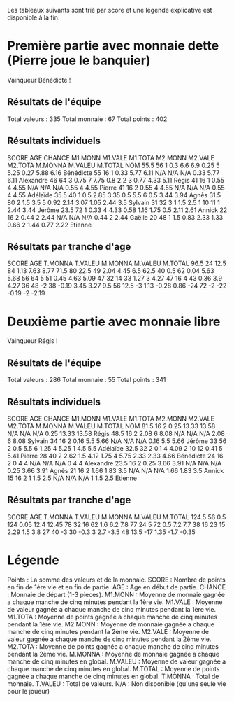 Les tableaux suivants sont trié par score et une légende explicative est disponible à la fin.

Première partie avec monnaie dette (Pierre joue le banquier)
============================================================

Vainqueur Bénédicte !

Résultats de l'équipe
---------------------

  Total valeurs : 335
  Total monnaie : 67
  Total points :  402

Résultats individuels
---------------------

  SCORE	AGE	CHANCE	M1.MONN	M1.VALE	M1.TOTA	M2.MONN	M2.VALE	M2.TOTA	M.MONNA	M.VALEU	M.TOTAL	NOM
  55.5	56	1	0.3	6.6	6.9	0.25	5	5.25	0.27	5.88	6.16	Bénédicte
  55	16	1	0.33	5.77	6.11	N/A	N/A	N/A	0.33	5.77	6.11	Alexandre
  46	64	3	0.75	7	7.75	0.8	2.2	3	0.77	4.33	5.11	Régis
  41	16	1	0.55	4	4.55	N/A	N/A	N/A	0.55	4	4.55	Pierre
  41	16	2	0.55	4	4.55	N/A	N/A	N/A	0.55	4	4.55	Adélaïde
  35.5	40	1	0.5	2.85	3.35	0.5	5.5	6	0.5	3.44	3.94	Agnès
  31.5	80	2	1.5	3.5	5	0.92	2.14	3.07	1.05	2.44	3.5	Sylvain
  31	32	3	1	1.5	2.5	1	10	11	1	2.44	3.44	Jérôme
  23.5	72	1	0.33	4	4.33	0.58	1.16	1.75	0.5	2.11	2.61	Annick
  22	16	2	0.44	2	2.44	N/A	N/A	N/A	0.44	2	2.44	Gaëlle
  20	48	1	1.5	0.83	2.33	1.33	0.66	2	1.44	0.77	2.22	Etienne

Résultats par tranche d'age
---------------------------

  SCORE	AGE	T.MONNA	T.VALEU	M.MONNA	M.VALEU	M.TOTAL
  96.5	24	12.5	84	1.13	7.63	8.77
  71.5	80	22.5	49	2.04	4.45	6.5
  62.5	40	0.5	62	0.04	5.63	5.68
  56	64	5	51	0.45	4.63	5.09
  47	32	14	33	1.27	3	4.27
  47	16	4	43	0.36	3.9	4.27
  36	48	-2	38	-0.19	3.45	3.27
  9.5	56	12.5	-3	1.13	-0.28	0.86
  -24	72	-2	-22	-0.19	-2	-2.19


Deuxième partie avec monnaie libre
==================================

Vainqueur Régis !

Résultats de l'équipe
---------------------

  Total valeurs : 286
  Total monnaie : 55
  Total points :  341

Résultats individuels
---------------------

  SCORE	AGE	CHANCE	M1.MONN	M1.VALE	M1.TOTA	M2.MONN	M2.VALE	M2.TOTA	M.MONNA	M.VALEU	M.TOTAL	NOM
  81.5	16	2	0.25	13.33	13.58	N/A	N/A	N/A	0.25	13.33	13.58	Régis
  48.5	16	2	2.08	6	8.08	N/A	N/A	N/A	2.08	6	8.08	Sylvain
  34	16	2	0.16	5.5	5.66	N/A	N/A	N/A	0.16	5.5	5.66	Jérôme
  33	56	2	0.5	5.5	6	1.25	4	5.25	1	4.5	5.5	Adélaïde
  32.5	32	2	0.1	4	4.09	2	10	12	0.41	5	5.41	Pierre
  28	40	2	2.62	1.5	4.12	1.75	4	5.75	2.33	2.33	4.66	Bénédicte
  24	16	2	0	4	4	N/A	N/A	N/A	0	4	4	Alexandre
  23.5	16	2	0.25	3.66	3.91	N/A	N/A	N/A	0.25	3.66	3.91	Agnès
  21	16	2	1.66	1.83	3.5	N/A	N/A	N/A	1.66	1.83	3.5	Annick
  15	16	2	1	1.5	2.5	N/A	N/A	N/A	1	1.5	2.5	Etienne

Résultats par tranche d'age
---------------------------

  SCORE	AGE	T.MONNA	T.VALEU	M.MONNA	M.VALEU	M.TOTAL
  124.5	56	0.5	124	0.05	12.4	12.45
  78	32	16	62	1.6	6.2	7.8
  77	24	5	72	0.5	7.2	7.7
  38	16	23	15	2.29	1.5	3.8
  27	40	-3	30	-0.3	3	2.7
  -3.5	48	13.5	-17	1.35	-1.7	-0.35

Légende
=======

Points :  La somme des valeurs et de la monnaie.
SCORE :   Nombre de points en fin de 1ère vie et en fin de partie.
AGE :     Age en début de partie.
CHANCE :  Monnaie de départ (1-3 pieces).
M1.MONN : Moyenne de monnaie gagnée a chaque manche de cinq minutes pendant la 1ère vie.
M1.VALE : Moyenne de valeur  gagnée a chaque manche de cinq minutes pendant la 1ère vie.
M1.TOTA : Moyenne de points  gagnée a chaque manche de cinq minutes pendant la 1ère vie.
M2.MONN : Moyenne de monnaie gagnée a chaque manche de cinq minutes pendant la 2ème vie.
M2.VALE : Moyenne de valeur  gagnée a chaque manche de cinq minutes pendant la 2ème vie.
M2.TOTA : Moyenne de points  gagnée a chaque manche de cinq minutes pendant la 2ème vie.
M.MONNA : Moyenne de monnaie gagnée a chaque manche de cinq minutes en global.
M.VALEU : Moyenne de valeur  gagnée a chaque manche de cinq minutes en global.
M.TOTAL : Moyenne de points  gagnée a chaque manche de cinq minutes en global.
T.MONNA : Total de monnaie.
T.VALEU : Total de valeurs.
N/A     : Non disponible (qu'une seule vie pour le joueur)
